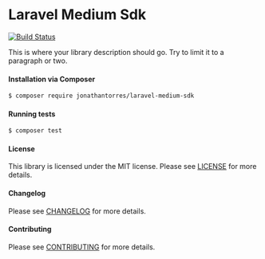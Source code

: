 Laravel Medium Sdk
================
[![Build Status](https://travis-ci.org/jonathantorres/laravel-medium-sdk.svg?branch=master)](https://travis-ci.org/jonathantorres/laravel-medium-sdk)

This is where your library description should go. Try to limit it to a paragraph or two.

#### Installation via Composer
``` bash
$ composer require jonathantorres/laravel-medium-sdk
```

#### Running tests
``` bash
$ composer test
```

#### License
This library is licensed under the MIT license. Please see [LICENSE](LICENSE.md) for more details.

#### Changelog
Please see [CHANGELOG](CHANGELOG.md) for more details.

#### Contributing
Please see [CONTRIBUTING](CONTRIBUTING.md) for more details.

